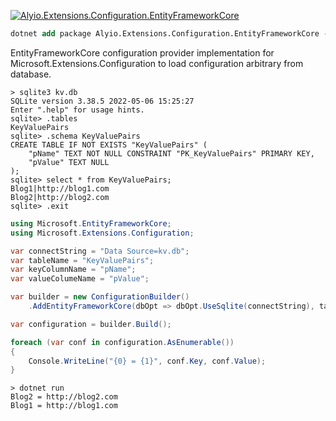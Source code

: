 [![Alyio.Extensions.Configuration.EntityFrameworkCore](https://github.com/qqbuby/Alyio.Extensions.Configuration.EntityFrameworkCore/actions/workflows/ci.yml/badge.svg?branch=main)](https://github.com/qqbuby/Alyio.Extensions.Configuration.EntityFrameworkCore/actions/workflows/ci.yml)

```ps
dotnet add package Alyio.Extensions.Configuration.EntityFrameworkCore --version 3.0.1
```

EntityFrameworkCore configuration provider implementation for Microsoft.Extensions.Configuration to load configuration arbitrary from database.

```console
> sqlite3 kv.db
SQLite version 3.38.5 2022-05-06 15:25:27
Enter ".help" for usage hints.
sqlite> .tables
KeyValuePairs
sqlite> .schema KeyValuePairs
CREATE TABLE IF NOT EXISTS "KeyValuePairs" (
    "pName" TEXT NOT NULL CONSTRAINT "PK_KeyValuePairs" PRIMARY KEY,
    "pValue" TEXT NULL
);
sqlite> select * from KeyValuePairs;
Blog1|http://blog1.com
Blog2|http://blog2.com
sqlite> .exit
```

```cs
using Microsoft.EntityFrameworkCore;
using Microsoft.Extensions.Configuration;

var connectString = "Data Source=kv.db";
var tableName = "KeyValuePairs";
var keyColumnName = "pName";
var valueColumeName = "pValue";

var builder = new ConfigurationBuilder()
    .AddEntityFrameworkCore(dbOpt => dbOpt.UseSqlite(connectString), tableName, keyColumnName, valueColumeName);

var configuration = builder.Build();

foreach (var conf in configuration.AsEnumerable())
{
    Console.WriteLine("{0} = {1}", conf.Key, conf.Value);
}
```

```console
> dotnet run
Blog2 = http://blog2.com
Blog1 = http://blog1.com
```